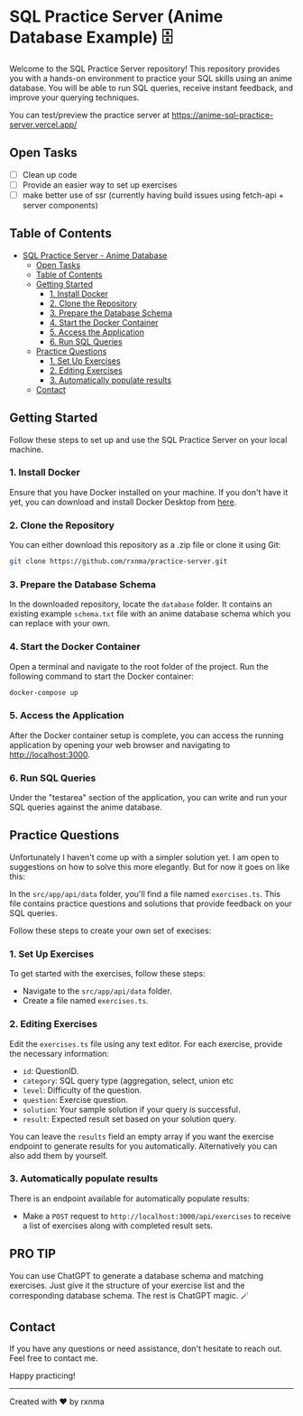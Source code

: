 # SQL Practice Server (Anime Database Example) 🗄️

Welcome to the SQL Practice Server repository! This repository provides you with a hands-on environment to practice your SQL skills using an anime database. You will be able to run SQL queries, receive instant feedback, and improve your querying techniques.

You can test/preview the practice server at https://anime-sql-practice-server.vercel.app/

## Open Tasks

- [ ] Clean up code
- [ ] Provide an easier way to set up exercises
- [ ] make better use of ssr (currently having build issues using fetch-api + server components)

## Table of Contents

- [SQL Practice Server - Anime Database](#sql-practice-server---anime-database)
  - [Open Tasks](#open-tasks)
  - [Table of Contents](#table-of-contents)
  - [Getting Started](#getting-started)
    - [1. Install Docker](#1-install-docker)
    - [2. Clone the Repository](#2-clone-the-repository)
    - [3. Prepare the Database Schema](#3-prepare-the-database-schema)
    - [4. Start the Docker Container](#4-start-the-docker-container)
    - [5. Access the Application](#5-access-the-application)
    - [6. Run SQL Queries](#6-run-sql-queries)
  - [Practice Questions](#practice-questions)
    - [1. Set Up Exercises](#1-set-up-exercises)
    - [2. Editing Exercises](#2-editing-exercises)
    - [3. Automatically populate results](#3-automatically-populate-results)
  - [Contact](#contact)

## Getting Started

Follow these steps to set up and use the SQL Practice Server on your local machine.

### 1. Install Docker

Ensure that you have Docker installed on your machine. If you don't have it yet, you can download and install Docker Desktop from [here](https://www.docker.com/products/docker-desktop).

### 2. Clone the Repository

You can either download this repository as a .zip file or clone it using Git:

```bash
git clone https://github.com/rxnma/practice-server.git
```

### 3. Prepare the Database Schema

In the downloaded repository, locate the `database` folder. It contains an existing example `schema.txt` file with an anime database schema which you can replace with your own.

### 4. Start the Docker Container

Open a terminal and navigate to the root folder of the project. Run the following command to start the Docker container:

```bash
docker-compose up
```

### 5. Access the Application

After the Docker container setup is complete, you can access the running application by opening your web browser and navigating to [http://localhost:3000](http://localhost:3000).

### 6. Run SQL Queries

Under the "testarea" section of the application, you can write and run your SQL queries against the anime database.

## Practice Questions

Unfortunately I haven't come up with a simpler solution yet. I am open to suggestions on how to solve this more elegantly. But for now it goes on like this:

In the `src/app/api/data` folder, you'll find a file named `exercises.ts`. This file contains practice questions and solutions that provide feedback on your SQL queries.

Follow these steps to create your own set of execises:

### 1. Set Up Exercises

To get started with the exercises, follow these steps:

- Navigate to the `src/app/api/data` folder.
- Create a file named `exercises.ts`.

### 2. Editing Exercises

Edit the `exercises.ts` file using any text editor. For each exercise, provide the necessary information:

- `id`: QuestionID.
- `category`: SQL query type (aggregation, select, union etc
- `level`: Difficulty of the question.
- `question`: Exercise question.
- `solution`: Your sample solution if your query is successful.
- `result`: Expected result set based on your solution query.

You can leave the `results` field an empty array if you want the exercise endpoint to generate results for you automatically. Alternatively you can also add them by yourself.

### 3. Automatically populate results

There is an endpoint available for automatically populate results:

- Make a `POST` request to `http://localhost:3000/api/exercises` to receive a list of exercises along with completed result sets.

## PRO TIP

You can use ChatGPT to generate a database schema and matching exercises. Just give it the structure of your exercise list and the corresponding database schema. The rest is ChatGPT magic. 🪄

## Contact

If you have any questions or need assistance, don't hesitate to reach out. Feel free to contact me.

Happy practicing!

---

Created with ❤️ by rxnma
